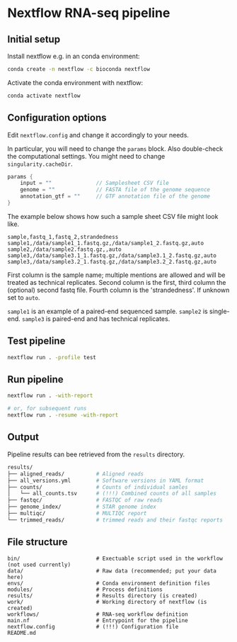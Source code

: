 # Nextflow RNA-seq pipeline

## Initial setup

Install nextflow e.g. in an conda environment:

```bash
conda create -n nextflow -c bioconda nextflow
```

Activate the conda environment with nextflow:

```bash
conda activate nextflow
```

## Configuration options

Edit `nextflow.config` and change it accordingly to your needs.

In particular, you will need to change the `params` block.
Also double-check the computational settings. You might need to change
`singularity.cacheDir`.

```groovy
params {
    input = ""              // Samplesheet CSV file
    genome = ""             // FASTA file of the genome sequence
    annotation_gtf = ""     // GTF annotation file of the genome
}
```

The example below shows how such a sample sheet CSV file might look like.

```plain
sample,fastq_1,fastq_2,strandedness
sample1,/data/sample1_1.fastq.gz,/data/sample1_2.fastq.gz,auto
sample2,/data/sample2.fastq.gz,,auto
sample3,/data/sample3.1_1.fastq.gz,/data/sample3.1_2.fastq.gz,auto
sample3,/data/sample3.2_1.fastq.gz,/data/sample3.2_2.fastq.gz,auto
```

First column is the sample name; multiple mentions are allowed and will be
treated as technical replicates.
Second column is the first, third column the (optional) second fastq file.
Fourth column is the 'strandedness'. If unknown set to `auto`.

`sample1` is an example of a paired-end sequenced sample. `sample2` is
single-end. `sample3` is paired-end and has technical replicates.


## Test pipeline

```bash
nextflow run . -profile test
```

## Run pipeline

```bash
nextflow run . -with-report

# or, for subsequent runs
nextflow run . -resume -with-report
```

## Output

Pipeline results can bee retrieved from the `results` directory.

```bash
results/
├── aligned_reads/          # Aligned reads
├── all_versions.yml        # Software versions in YAML format
├── counts/                 # Counts of individual samles
│   └── all_counts.tsv      # (!!!) Combined counts of all samples
├── fastqc/                 # FASTQC of raw reads
├── genome_index/           # STAR genome index
├── multiqc/                # MULTIQC report
└── trimmed_reads/          # trimmed reads and their fastqc reports
```


## File structure

```plain
bin/                        # Exectuable script used in the workflow (not used currently)
data/                       # Raw data (recommended; put your data here)
envs/                       # Conda environment definition files
modules/                    # Process definitions
results/                    # Results directory (is created)
work/                       # Working directory of nextflow (is created)
workflows/                  # RNA-seq workflow definition
main.nf                     # Entrypoint for the pipeline
nextflow.config             # (!!!) Configuration file
README.md
```
